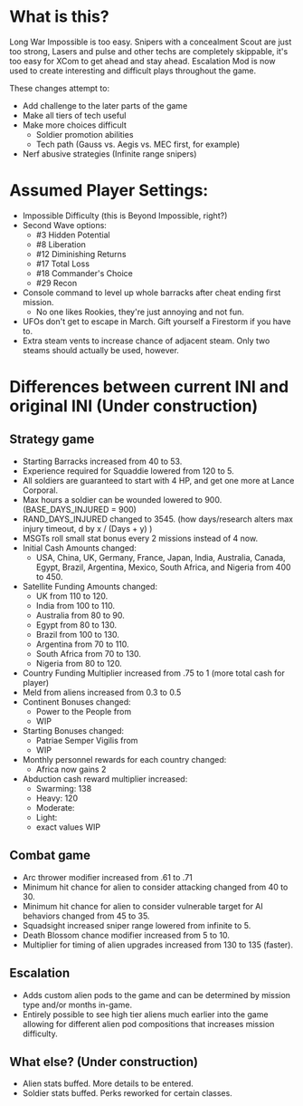 # What is this?

Long War Impossible is too easy. Snipers with a concealment Scout are just too strong, Lasers and pulse and other techs are completely skippable, it's too easy for XCom to get ahead and stay ahead. Escalation Mod is now used to create interesting and difficult plays throughout the game.

These changes attempt to:
- Add challenge to the later parts of the game
- Make all tiers of tech useful
- Make more choices difficult
   - Soldier promotion abilities
   - Tech path (Gauss vs. Aegis vs. MEC first, for example)
- Nerf abusive strategies (Infinite range snipers)

# Assumed Player Settings:

- Impossible Difficulty (this is Beyond Impossible, right?)
- Second Wave options:
  - #3  Hidden Potential
  - #8  Liberation
  - #12 Diminishing Returns
  - #17 Total Loss
  - #18 Commander's Choice
  - #29 Recon
- Console command to level up whole barracks after cheat ending first mission.
  - No one likes Rookies, they're just annoying and not fun.
- UFOs don't get to escape in March. Gift yourself a Firestorm if you have to.
- Extra steam vents to increase chance of adjacent steam. Only two steams should actually be used, however.

# Differences between current INI and original INI (Under construction)

## Strategy game
- Starting Barracks increased from 40 to 53.
- Experience required for Squaddie lowered from 120 to 5.
- All soldiers are guaranteed to start with 4 HP, and get one more at Lance Corporal.
- Max hours a soldier can be wounded lowered to 900. (BASE_DAYS_INJURED = 900)
- RAND_DAYS_INJURED changed to 3545. (how days/research alters max injury timeout, d by x / (Days + y) )
- MSGTs roll small stat bonus every 2 missions instead of 4 now.
- Initial Cash Amounts changed:
  - USA, China, UK, Germany, France, Japan, India, Australia, Canada, Egypt, Brazil, Argentina, Mexico, South Africa, and Nigeria from 400 to 450.  
- Satellite Funding Amounts changed:
  - UK from 110 to 120.
  - India from 100 to 110.
  - Australia from 80 to 90.
  - Egypt from 80 to 130.
  - Brazil from 100 to 130.
  - Argentina from 70 to 110.
  - South Africa from 70 to 130.
  - Nigeria from 80 to 120.
- Country Funding Multiplier increased from .75 to 1 (more total cash for player)
- Meld from aliens increased from 0.3 to 0.5
- Continent Bonuses changed:
  - Power to the People from
  - WIP
- Starting Bonuses changed:
  - Patriae Semper Vigilis from
  - WIP
- Monthly personnel rewards for each country changed:
  - Africa now gains 2 
- Abduction cash reward multiplier increased:
  - Swarming: 138
  - Heavy: 120
  - Moderate:
  - Light:
  - exact values WIP

## Combat game

- Arc thrower modifier increased from .61 to .71
- Minimum hit chance for alien to consider attacking changed from 40 to 30.
- Minimum hit chance for alien to consider vulnerable target for AI behaviors changed from 45 to 35.
- Squadsight increased sniper range lowered from infinite to 5.
- Death Blossom chance modifier increased from 5 to 10.
- Multiplier for timing of alien upgrades increased from 130 to 135 (faster).

## Escalation
- Adds custom alien pods to the game and can be determined by mission type and/or months in-game.
- Entirely possible to see high tier aliens much earlier into the game allowing for different alien pod compositions that increases mission difficulty.

## What else? (Under construction)
- Alien stats buffed. More details to be entered.
- Soldier stats buffed. Perks reworked for certain classes.


